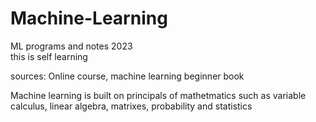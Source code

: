 # Machine-Learning
ML programs and notes 2023 <br>
this is self learning 

sources: Online course, machine learning beginner book

Machine learning is built on principals of mathetmatics such as variable calculus, linear algebra, matrixes, probability and statistics
